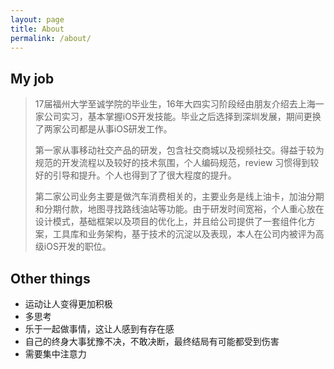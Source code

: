 ```yaml
---
layout: page
title: About
permalink: /about/
---
```


## My job
> 17届福州大学至诚学院的毕业生，16年大四实习阶段经由朋友介绍去上海一家公司实习，基本掌握iOS开发技能。毕业之后选择到深圳发展，期间更换了两家公司都是从事iOS研发工作。
>
> 第一家从事移动社交产品的研发，包含社交商城以及视频社交。得益于较为规范的开发流程以及较好的技术氛围，个人编码规范，review 习惯得到较好的引导和提升。个人也得到了了很大程度的提升。
>
> 第二家公司业务主要是做汽车消费相关的，主要业务是线上油卡，加油分期和分期付款，地图寻找路线油站等功能。由于研发时间宽裕，个人重心放在设计模式，基础框架以及项目的优化上，并且给公司提供了一套组件化方案，工具库和业务架构，基于技术的沉淀以及表现，本人在公司内被评为高级iOS开发的职位。

## Other things

- 运动让人变得更加积极
- 多思考
- 乐于一起做事情，这让人感到有存在感
- 自己的终身大事犹豫不决，不敢决断，最终结局有可能都受到伤害
- 需要集中注意力